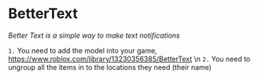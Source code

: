 # BetterText
*Better Text is a simple way to make text notifications*

`1.` You need to add the model into your game, https://www.roblox.com/library/13230356385/BetterText \n
`2.` You need to ungroup all the items in to the locations they need (their name)
